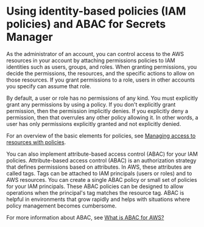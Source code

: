 # Using identity\-based policies \(IAM policies\) and ABAC for Secrets Manager<a name="auth-and-access_identity-based-policies"></a>

As the administrator of an account, you can control access to the AWS resources in your account by attaching permissions policies to IAM identities such as users, groups, and roles\. When granting permissions, you decide the permissions, the resources, and the specific actions to allow on those resources\. If you grant permissions to a role, users in other accounts you specify can assume that role\.

By default, a user or role has no permissions of any kind\. You must explicitly grant any permissions by using a policy\. If you don't explicitly grant permission, then the permission implicitly denies\. If you explicitly deny a permission, then that overrules any other policy allowing it\. In other words, a user has only permissions explicitly granted and not explicitly denied\.



For an overview of the basic elements for policies, see [Managing access to resources with policies](auth-and-access_resource-access.md)\.

You can also implement attribute\-based access control \(ABAC\) for your IAM policies\. Attribute\-based access control \(ABAC\) is an authorization strategy that defines permissions based on attributes\. In AWS, these attributes are called tags\. Tags can be attached to IAM principals \(users or roles\) and to AWS resources\. You can create a single ABAC policy or small set of policies for your IAM principals\. These ABAC policies can be designed to allow operations when the principal's tag matches the resource tag\. ABAC is helpful in environments that grow rapidly and helps with situations where policy management becomes cumbersome\. 

For more information about ABAC, see [What is ABAC for AWS?](https://docs.aws.amazon.com/IAM/latest/UserGuide/introduction_attribute-based-access-control.html)